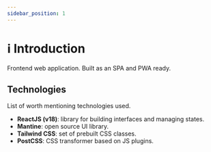 ```yaml
---
sidebar_position: 1
---
```


# ℹ️ Introduction

Frontend web application. Built as an SPA and PWA ready.

## Technologies

List of worth mentioning technologies used.

- **ReactJS (v18)**: library for building interfaces and managing states.
- **Mantine**: open source UI library.
- **Tailwind CSS**: set of prebuilt CSS classes.
- **PostCSS**: CSS transformer based on JS plugins.
